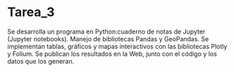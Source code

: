 # Tarea_3
Se desarrolla un programa en Python:cuaderno de notas de Jupyter (Jupyter notebooks). Manejo de bibliotecas Pandas y GeoPandas. Se implementan tablas, gráficos y mapas interactivos con las bibliotecas Plotly y Folium. Se publican los resultados en la Web, junto con el código y los datos que los generan.
